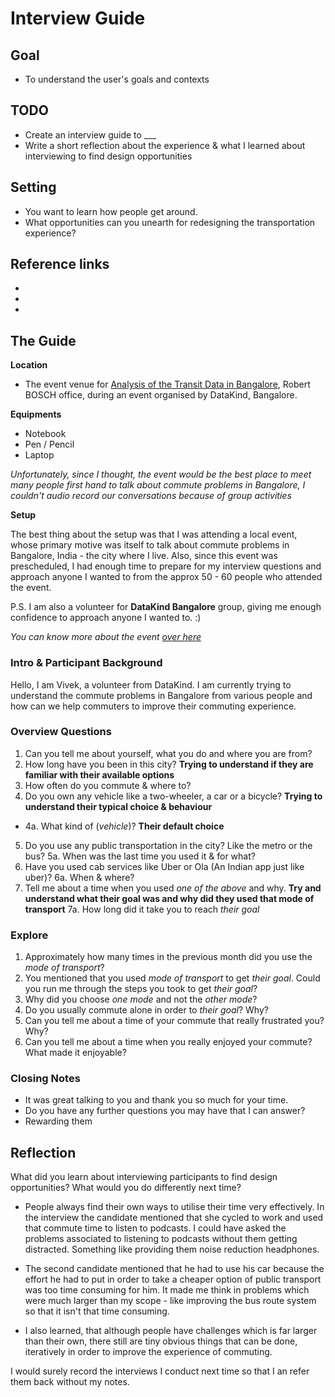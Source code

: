 # Interview Guide


## Goal

- To understand the user's goals and contexts


## TODO

- Create an interview guide to ___
- Write a short reflection about the experience & what I learned about interviewing to find design opportunities


## Setting

- You want to learn how people get around.
- What opportunities can you unearth for redesigning the transportation experience?


## Reference links

- []()
- []()
- []()


## The Guide

**Location**

* The event venue for [Analysis of the Transit Data in Bangalore](https://www.meetup.com/DataKind-Bangalore/events/262356567/), Robert BOSCH office, during an event organised by DataKind, Bangalore.

**Equipments**

- Notebook
- Pen / Pencil
- Laptop

_Unfortunately, since I thought, the event would be the best place to meet many people first hand to talk about commute problems in Bangalore, I couldn't audio record our conversations because of group activities_

**Setup**

The best thing about the setup was that I was attending a local event, whose primary motive was itself to talk about commute problems in Bangalore, India - the city where I live. Also, since this event was prescheduled, I had enough time to prepare for my interview questions and approach anyone I wanted to from the approx 50 - 60 people who attended the event.

P.S. I am also a volunteer for **DataKind Bangalore** group, giving me enough confidence to approach anyone I wanted to. :)

_You can know more about the event [over here](https://www.meetup.com/DataKind-Bangalore/events/262356567/)_


### Intro & Participant Background

Hello, I am Vivek, a volunteer from DataKind. I am currently trying to understand the commute problems in Bangalore from various people and how can we help commuters to improve their commuting experience.


### Overview Questions

1. Can you tell me about yourself, what you do and where you are from?
2. How long have you been in this city? **Trying to understand if they are familiar with their available options**
3. How often do you commute & where to?
4. Do you own any vehicle like a two-wheeler, a car or a bicycle? **Trying to understand their typical choice & behaviour**
  - 4a. What kind of (_vehicle_)? **Their default choice**
5. Do you use any public transportation in the city? Like the metro or the bus?
  5a. When was the last time you used it & for what?
6. Have you used cab services like Uber or Ola (An Indian app just like uber)?
  6a. When & where?
7. Tell me about a time when you used _one of the above_ and why. **Try and understand what their goal was and why did they used that mode of transport**
  7a. How long did it take you to reach _their goal_


### Explore

1. Approximately how many times in the previous month did you use the _mode of transport_?
2. You mentioned that you used _mode of transport_ to get _their goal_. Could you run me through the steps you took to get _their goal_?
3. Why did you choose _one mode_ and not the _other mode_?
4. Do you usually commute alone in order to _their goal_? Why?
5. Can you tell me about a time of your commute that really frustrated you? Why?
6. Can you tell me about a time when you really enjoyed your commute? What made it enjoyable?


### Closing Notes

* It was great talking to you and thank you so much for your time.
* Do you have any further questions you may have that I can answer?
* Rewarding them


## Reflection

What did you learn about interviewing participants to find design opportunities? What would you do differently next time?

- People always find their own ways to utilise their time very effectively. In the interview the candidate mentioned that she cycled to work and used that commute time to listen to podcasts. I could have asked the problems associated to listening to podcasts without them getting distracted. Something like providing them noise reduction headphones.

- The second candidate mentioned that he had to use his car because the effort he had to put in order to take a cheaper option of public transport was too time consuming for him. It made me think in problems which were much larger than my scope - like improving the bus route system so that it isn't that time consuming.

- I also learned, that although people have challenges which is far larger than their own, there still are tiny obvious things that can be done, iteratively in order to improve the experience of commuting.

I would surely record the interviews I conduct next time so that I an refer them back without my notes.


